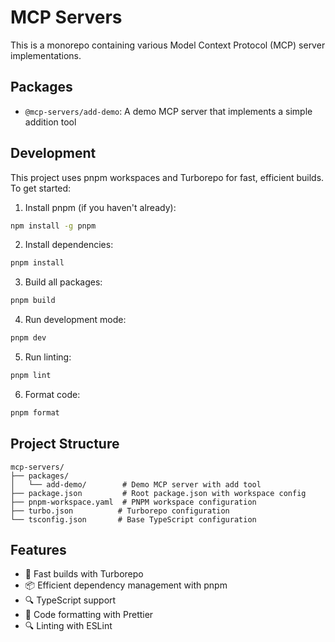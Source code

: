 # MCP Servers

This is a monorepo containing various Model Context Protocol (MCP) server implementations.

## Packages

- `@mcp-servers/add-demo`: A demo MCP server that implements a simple addition tool

## Development

This project uses pnpm workspaces and Turborepo for fast, efficient builds. To get started:

1. Install pnpm (if you haven't already):

```bash
npm install -g pnpm
```

2. Install dependencies:

```bash
pnpm install
```

3. Build all packages:

```bash
pnpm build
```

4. Run development mode:

```bash
pnpm dev
```

5. Run linting:

```bash
pnpm lint
```

6. Format code:

```bash
pnpm format
```

## Project Structure

```
mcp-servers/
├── packages/
│   └── add-demo/        # Demo MCP server with add tool
├── package.json         # Root package.json with workspace config
├── pnpm-workspace.yaml  # PNPM workspace configuration
├── turbo.json          # Turborepo configuration
└── tsconfig.json       # Base TypeScript configuration
```

## Features

- 🚀 Fast builds with Turborepo
- 📦 Efficient dependency management with pnpm
- 🔍 TypeScript support
- 🧹 Code formatting with Prettier
- 🔍 Linting with ESLint
